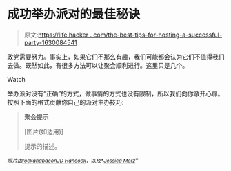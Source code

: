 # 成功举办派对的最佳秘诀

> 原文:[https://life hacker . com/the-best-tips-for-hosting-a-successful-party-1630084541](https://lifehacker.com/the-best-tips-for-hosting-a-successful-party-1630084541)

政党需要努力。事实上，如果它们不那么有趣，我们可能都会认为它们不值得我们去做。既然如此，有很多方法可以让聚会顺利进行。这里只是几个。

Watch

举办派对没有“正确”的方式，做事情的方式也没有限制，所以我们向你敞开心扉。按照下面的格式贡献你自己的派对主办技巧:

> **聚会提示**
> 
> [图片(如适用)]
> 
> 提示的描述。

<small>*照片由*</small>[<small>*rockandbacon*</small>](http://www.flickr.com/photos/rockandbacon/4690153228)<small></small>*[<small>*JD Hancock*</small>](http://www.flickr.com/photos/jdhancock/14618414926)<small>*，以及*</small>[<small>*Jessica Merz*</small>](http://www.flickr.com/photos/jessicafm/2773906858)<small></small>*